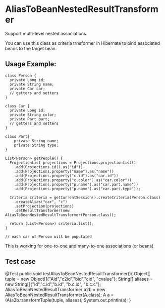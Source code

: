 AliasToBeanNestedResultTransformer
==================================
Support multi-level nested associations.

You can use this class as criteria trnsformer in Hibernate to bind associated beans to the target bean.

Usage Example:
--------------

    class Person {
      private Long id;
      private String name;
      private Car car;
      // getters and setters
    }

    class Car {
      private Long id;
      private String color;
      private Part part;
      // getters and setters
    }
    
    class Part{
    	private String name;
    	private String type;
    }
    
    List<Person> getPeople() {
      ProjectionList projections = Projections.projectionList()
		.add(Projections.id().as("id"))
		.add(Projections.property("name").as("name"))
		.add(Projections.property("c.id").as("car.id"))
		.add(Projections.property("c.color").as("car.color"))
		.add(Projections.property("p.name").as("car.part.name"))
		.add(Projections.property("p.name").as("car.part.type"));
    
      Criteria criteria = getCurrentSession().createCriteria(Person.class)
        .createAlias("car", "c")
        .setProjection(projections)
        .setResultTransformer(new AliasToBeanNestedResultTransformer(Person.class));

      return (List<Person>) criteria.list();
    }

	// each car of Person will be populated
    
This is working for one-to-one and many-to-one associations (or beans).

Test case
----------
@Test
public void testAliasToBeanNestedResultTransformer(){
    Object[] tuple = new Object[]{"Aid","c2id","bid","cid", "cvalue"};
    String[] aliases = new String[]{"id","c.id","b.id", "b.c.id", "b.c.c"};
    AliasToBeanNestedResultTransformer a2b = new AliasToBeanNestedResultTransformer(A.class);
    A a = (A)a2b.transformTuple(tuple, aliases);
    System.out.println(a);
}